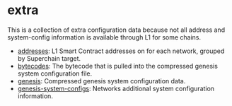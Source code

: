 # extra

This is a collection of extra configuration data because not all address and
system-config information is available through L1 for some chains.

- [addresses](./addresses/): L1 Smart Contract addresses on for each network, grouped by Superchain target.
- [bytecodes](./bytecodes/): The bytecode that is pulled into the compressed genesis system configuration file.
- [genesis](./genesis/): Compressed genesis system configuration data.
- [genesis-system-configs](./genesis-system-configs/): Networks additional system configuration information.
